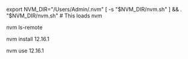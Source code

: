 export NVM_DIR="/Users/Admin/.nvm"
[ -s "$NVM_DIR/nvm.sh" ] && . "$NVM_DIR/nvm.sh"  # This loads nvm

nvm ls-remote

nvm install 12.16.1

nvm use 12.16.1
